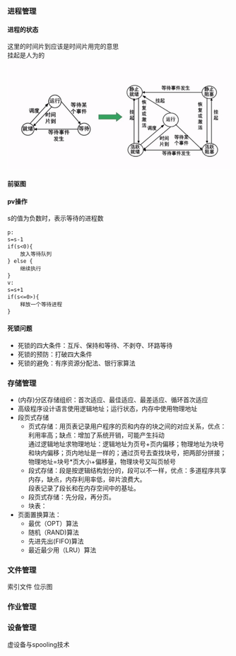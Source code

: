 ### 进程管理
#### 进程的状态  
这里的时间片到应该是时间片用完的意思  
挂起是人为的  
<img src="os_state.png" style="width:600px;">  

#### 前驱图  
#### pv操作  
s的值为负数时，表示等待的进程数
```
p:
s=s-1
if(s<0){
    放入等待队列
} else {
    继续执行
}
v:
s=s+1
if(s<=0>){
    释放一个等待进程
}
```
#### 死锁问题
- 死锁的四大条件：互斥、保持和等待、不剥夺、环路等待
- 死锁的预防：打破四大条件
- 死锁的避免：有序资源分配法、银行家算法

### 存储管理
- (内存)分区存储组织：首次适应、最佳适应、最差适应、循环首次适应
- 高级程序设计语言使用逻辑地址；运行状态，内存中使用物理地址
- 段页式存储
    - 页式存储：用页表记录用户程序的页和内存的块之间的对应关系，优点：利用率高；缺点：增加了系统开销，可能产生抖动  
    通过逻辑地址求物理地址：逻辑地址为页号+页内偏移；物理地址为块号和块内偏移；页内地址是一样的；通过页号去查找块号，把两部分拼接；物理地址=块号*页大小+偏移量，物理块号又叫页帧号
    - 段式存储：段是按逻辑结构划分的，段可以不一样，优点：多道程序共享内存，缺点，内存利用率低，碎片浪费大。  
    段表记录了段长和在内存空间中的基址。
    - 段页式存储：先分段，再分页。
    - 块表：
- 页面置换算法：
    - 最优（OPT）算法
    - 随机（RAND)算法
    - 先进先出(FIFO)算法
    - 最近最少用（LRU）算法
### 文件管理
索引文件
位示图
### 作业管理
### 设备管理
虚设备与spooling技术